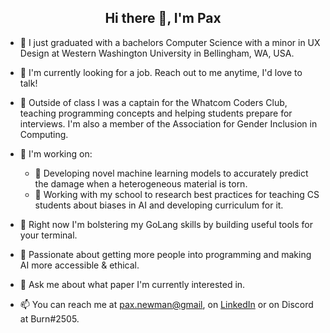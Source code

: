 <h2 align=center> Hi there 👋, I'm Pax </h2>

- 🏫 I just graduated with a bachelors Computer Science with a minor in UX Design at Western Washington University in Bellingham, WA, USA.

- 💼 I'm currently looking for a job. Reach out to me anytime, I'd love to talk!

- 🤝 Outside of class I was a captain for the Whatcom Coders Club, teaching programming concepts and helping students prepare for interviews. I'm also a member of the Association for Gender Inclusion in Computing.

- 🔭 I'm working on:
    - 🔬 Developing novel machine learning models to accurately predict the damage when a heterogeneous material is torn.
    - 🍎 Working with my school to research best practices for teaching CS students about biases in AI and developing curriculum for it.

- 🌱 Right now I'm bolstering my GoLang skills by building useful tools for your terminal.

- 💛 Passionate about getting more people into programming and making AI more accessible & ethical.

- 💬 Ask me about what paper I'm currently interested in.

- 📫 You can reach me at [pax.newman@gmail](mailto:pax.newman@gmail.com), on [LinkedIn](https://www.linkedin.com/in/pax-newman-61a252155/) or on Discord at Burn#2505.

<!--
**Pax-Newman/Pax-Newman** is a ✨ _special_ ✨ repository because its `README.md` (this file) appears on your GitHub profile.

Here are some ideas to get you started:

- 🔭 I’m currently working on:
    - 🌲 Creating an inventory management website for a geological engineering company
    - 🍎 Researching how to teach CS students about Biases in AI and developing curriculum for it.
- 🌱 I’m currently learning GoLang by 
- 👯 I’m looking to collaborate on ...
- 🤔 I’m looking for help with ...
- 💬 Ask me about ...
- 📫 How to reach me: ...
- 😄 Pronouns: ...
- ⚡ Fun fact: ...
-->
